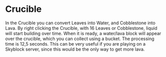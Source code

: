 # Crucible
In the Crucible you can convert Leaves into Water, and Cobblestone into Lava. By right clicking the Crucible, with 16 Leaves or Cobblestone, liquid will start building over time. When it is ready, a water/lava block will appear over the crucible, which you can collect using a bucket. The processing time is 12,5 seconds. This can be very useful if you are playing on a Skyblock server, since this would be the only way to get more lava.